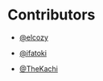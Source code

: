 # Contributors

- [@elcozy](https://github.com/elcozy)

- [@ifatoki](https://github.com/ifatoki)

- [@TheKachi](https://github.com/TheKachi)

